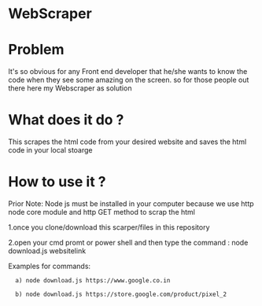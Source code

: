 # WebScraper

# Problem 
It's so obvious for any Front end developer that he/she wants to know the code when they see some amazing on the screen.
so for those people out there here my Webscraper as solution

# What does it do ?

This scrapes the html code from your desired website and saves the html code in your local stoarge  

# How to use it ?

Prior Note: Node js must be installed in your computer because we use http node core module and http GET method to scrap the html

1.once you clone/download this scarper/files in this repository



2.open your cmd promt or power shell and then type the command : node download.js  websitelink



Examples for commands:


      a) node download.js https://www.google.co.in
      
      b) node download.js https://store.google.com/product/pixel_2
